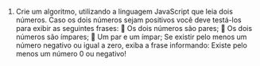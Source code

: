 1. Crie um algoritmo, utilizando a linguagem JavaScript que leia dois números.
   Caso os dois números sejam positivos você deve testá-los para exibir as seguintes frases:
    Os dois números são pares;
    Os dois números são ímpares;
    Um par e um ímpar;
   Se existir pelo menos um número negativo ou igual a zero, exiba a frase informando: Existe
   pelo menos um número 0 ou negativo!
